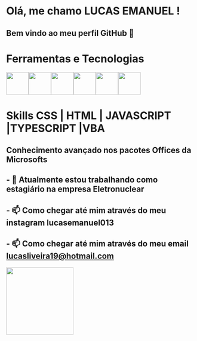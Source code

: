 # Olá, me chamo LUCAS EMANUEL ! 
## Bem vindo ao meu perfil GitHub 👋

# Ferramentas e Tecnologias

<img src="https://cdn.jsdelivr.net/gh/devicons/devicon/icons/typescript/typescript-original.svg" width="60" height="60" /><img src="https://cdn.jsdelivr.net/gh/devicons/devicon/icons/c/c-original.svg" width="60" height="60" /><img src="https://cdn.jsdelivr.net/gh/devicons/devicon/icons/csharp/csharp-original.svg" width="60" height="60" /><img src="https://cdn.jsdelivr.net/gh/devicons/devicon/icons/javascript/javascript-original.svg" width="60" height="60" /><img src="https://cdn.jsdelivr.net/gh/devicons/devicon/icons/anaconda/anaconda-original.svg" width="60" height="60" /><img src="https://cdn.jsdelivr.net/gh/devicons/devicon/icons/microsoftsqlserver/microsoftsqlserver-plain-wordmark.svg" width="60" height="60" />


# Skills CSS | HTML | JAVASCRIPT |TYPESCRIPT |VBA 

## Conhecimento avançado nos pacotes Offices da Microsofts


## - 🔭 Atualmente estou trabalhando como estagiário na empresa Eletronuclear
## - 📫 Como chegar até mim através do meu instagram lucasemanuel013
## - 📫 Como chegar até mim através do meu email lucasliveira19@hotmail.com

<div>
<a href="https://github.com/lucasemanuel013">
<img height="180em" src="https://github-readme-stats.vercel.app/api?username=lucasemanuel013&show_icons=true&theme=dracula&include_all_commits=true&count_private=true"/>
</div>



